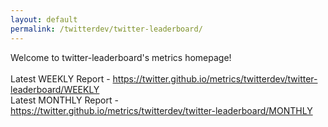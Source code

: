 ```yaml
---
layout: default
permalink: /twitterdev/twitter-leaderboard/
---
```

Welcome to twitter-leaderboard's metrics homepage!
<br><br>
Latest WEEKLY Report - <a href="https://twitter.github.io/metrics/twitterdev/twitter-leaderboard/WEEKLY">https://twitter.github.io/metrics/twitterdev/twitter-leaderboard/WEEKLY</a>
<br>
Latest MONTHLY Report - <a href="https://twitter.github.io/metrics/twitterdev/twitter-leaderboard/MONTHLY">https://twitter.github.io/metrics/twitterdev/twitter-leaderboard/MONTHLY</a>
<br>
